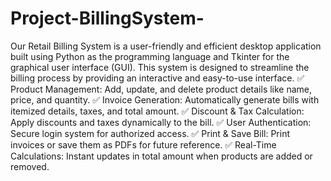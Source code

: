 # Project-BillingSystem-
Our Retail Billing System is a user-friendly and efficient desktop application built using Python as the programming language and Tkinter for the graphical user interface (GUI). This system is designed to streamline the billing process by providing an interactive and easy-to-use interface.
✅ Product Management: Add, update, and delete product details like name, price, and quantity.
✅ Invoice Generation: Automatically generate bills with itemized details, taxes, and total amount.
✅ Discount & Tax Calculation: Apply discounts and taxes dynamically to the bill.
✅ User Authentication: Secure login system for authorized access.
✅ Print & Save Bill: Print invoices or save them as PDFs for future reference.
✅ Real-Time Calculations: Instant updates in total amount when products are added or removed.
